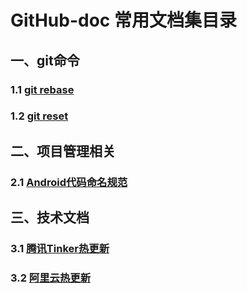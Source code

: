 # GitHub-doc 常用文档集目录
## 一、git命令
### 1.1 [git rebase](https://github.com/tianyalu/github-doc/tree/master/git_command/git_rebase/README.md)
### 1.2 [git reset](https://github.com/tianyalu/github-doc/tree/master/git_command/git_reset.md)


## 二、项目管理相关
### 2.1 [Android代码命名规范](https://github.com/tianyalu/github-doc/blob/master/project_manager/android_code_standards/README.md)  

## 三、技术文档
### 3.1 [腾讯Tinker热更新](https://github.com/tianyalu/BuglyDemo)  
### 3.2 [阿里云热更新](https://github.com/tianyalu/HotfixSophixDemo)  
